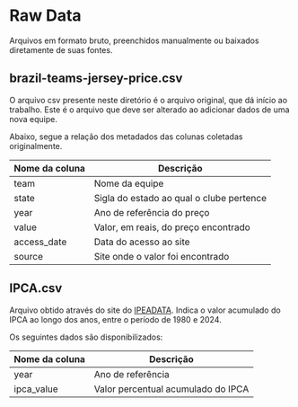 # Raw Data

Arquivos em formato bruto, preenchidos manualmente ou baixados diretamente de suas fontes.

## brazil-teams-jersey-price.csv

O arquivo csv presente neste diretório é o arquivo original, que dá início ao trabalho.
Este é o arquivo que deve ser alterado ao adicionar dados de uma nova equipe.

Abaixo, segue a relação dos metadados das colunas coletadas originalmente.

| Nome da coluna |   Descrição                              |
|----------------|------------------------------------------|
| team           | Nome da equipe                           |
| state          | Sigla do estado ao qual o clube pertence |
| year           | Ano de referência do preço               |
| value          | Valor, em reais, do preço encontrado     |
| access_date    | Data do acesso ao site                   |
| source         | Site onde o valor foi encontrado         |


## IPCA.csv

Arquivo obtido através do site do [IPEADATA](http://ipeadata.gov.br/Default.aspx).
Indica o valor acumulado do IPCA ao longo dos anos, entre o período de 1980 e 2024.

Os seguintes dados são disponibilizados:

| Nome da coluna |   Descrição                          |
|----------------|--------------------------------------|
| year           | Ano de referência                    |
| ipca_value     | Valor percentual acumulado do IPCA   |